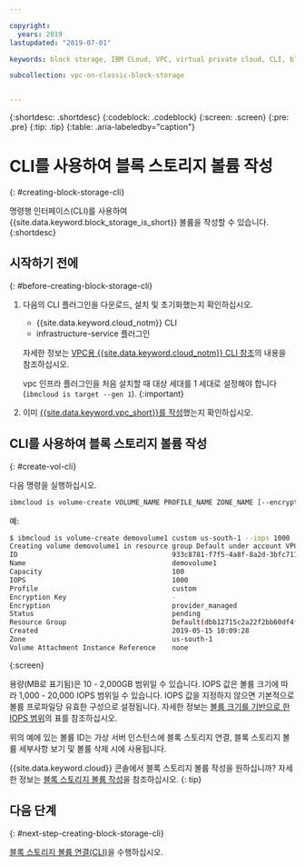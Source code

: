 ```yaml
---

copyright:
  years: 2019
lastupdated: "2019-07-01"

keywords: block storage, IBM CLoud, VPC, virtual private cloud, CLI, block storage volume, volume, IOPS

subcollection: vpc-on-classic-block-storage


---
```


{:shortdesc: .shortdesc}
{:codeblock: .codeblock}
{:screen: .screen}
{:pre: .pre}
{:tip: .tip}
{:table: .aria-labeledby="caption"}

# CLI를 사용하여 블록 스토리지 볼륨 작성
{: #creating-block-storage-cli}

명령행 인터페이스(CLI)를 사용하여 {{site.data.keyword.block_storage_is_short}} 볼륨을 작성할 수 있습니다.
{:shortdesc}

## 시작하기 전에
{: #before-creating-block-storage-cli}

1. 다음의 CLI 플러그인을 다운로드, 설치 및 초기화했는지 확인하십시오.
    * {{site.data.keyword.cloud_notm}} CLI
    * infrastructure-service 플러그인

   자세한 정보는 [VPC용 {{site.data.keyword.cloud_notm}} CLI 참조](/docs/vpc-infrastructure-cli-plugin?topic=vpc-infrastructure-cli-plugin-vpc-reference)의 내용을 참조하십시오.
   
   vpc 인프라 플러그인을 처음 설치할 때 대상 세대를 1 세대로 설정해야 합니다(`ibmcloud is target --gen 1`).
   {:important}
   
2. 이미 [{{site.data.keyword.vpc_short}}를 작성](/docs/vpc-on-classic?topic=vpc-on-classic-getting-started)했는지 확인하십시오.

## CLI를 사용하여 블록 스토리지 볼륨 작성
{: #create-vol-cli}

다음 명령을 실행하십시오.

```bash
ibmcloud is volume-create VOLUME_NAME PROFILE_NAME ZONE_NAME [--encryption-key ENCRYPTION_KEY] [--capacity CAPACITY] [--iops IOPS] [--resource-group-id RESOURCE_GROUP_ID | --resource-group-name RESOURCE_GROUP_NAME] [--json]
```

예:

```bash
$ ibmcloud is volume-create demovolume1 custom us-south-1 --iops 1000
Creating volume demovolume1 in resource group Default under account VPC 01 as user rtuser1@mycompany.com...
ID                                      933c8781-f7f5-4a8f-8a2d-3bfc711788ee
Name                                    demovolume1
Capacity                                100
IOPS                                    1000
Profile                                 custom
Encryption Key                          -
Encryption                              provider_managed
Status                                  pending
Resource Group                          Default(dbb12715c2a22f2bb60df4ffd4a543f2)
Created                                 2019-05-15 10:09:28
Zone                                    us-south-1
Volume Attachment Instance Reference    none
```
{:screen}

용량(MB로 표기됨)은 10 - 2,000GB 범위일 수 있습니다.  IOPS 값은 볼륨 크기에 따라 1,000 - 20,000 IOPS 범위일 수 있습니다. IOPS 값을 지정하지 않으면 기본적으로 볼륨 프로파일당 유효한 구성으로 설정됩니다. 자세한 정보는 [볼륨 크기를 기반으로 한 IOPS 범위](/docs/vpc-on-classic-block-storage?topic=vpc-on-classic-block-storage-block-storage-profiles#custom)의 표를 참조하십시오.

위의 예에 있는 볼륨 ID는 가상 서버 인스턴스에 블록 스토리지 연결, 블록 스토리지 볼륨 세부사항 보기 및 볼륨 삭제 시에 사용됩니다.

{{site.data.keyword.cloud}} 콘솔에서 블록 스토리지 볼륨 작성을 원하십니까? 자세한 정보는 [블록 스토리지 볼륨 작성](/docs/vpc-on-classic-block-storage?topic=vpc-on-classic-block-storage-creating-block-storage)을 참조하십시오.
{: tip}

## 다음 단계
{: #next-step-creating-block-storage-cli}

[블록 스토리지 볼륨 연결(CLI)](/docs/vpc-on-classic-block-storage?topic=vpc-on-classic-block-storage-attaching-block-storage-cli)을 수행하십시오.

